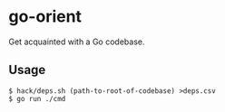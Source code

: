 # go-orient

Get acquainted with a Go codebase.

## Usage

```console
$ hack/deps.sh (path-to-root-of-codebase) >deps.csv
$ go run ./cmd
```

